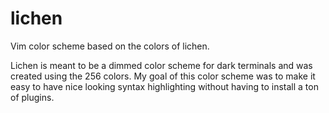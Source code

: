 # lichen
Vim color scheme based on the colors of lichen.

Lichen is meant to be a dimmed color scheme for dark terminals and was created using the 256 colors. My goal of this color scheme was to make it easy to have nice looking syntax highlighting without having to install a ton of plugins.

